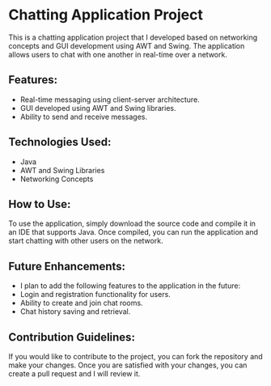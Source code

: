 # Chatting Application Project
This is a chatting application project that I developed based on networking concepts and GUI development using AWT and Swing. The application allows users to chat with one another in real-time over a network.

## Features:
* Real-time messaging using client-server architecture.
* GUI developed using AWT and Swing libraries.
* Ability to send and receive messages.

 ## Technologies Used:
* Java
* AWT and Swing Libraries
* Networking Concepts

## How to Use:
To use the application, simply download the source code and compile it in an IDE that supports Java. Once compiled, you can run the application and start chatting with other users on the network.

## Future Enhancements:
* I plan to add the following features to the application in the future:
* Login and registration functionality for users.
* Ability to create and join chat rooms.
* Chat history saving and retrieval.

## Contribution Guidelines:
If you would like to contribute to the project, you can fork the repository and make your changes. Once you are satisfied with your changes, you can create a pull request and I will review it.

